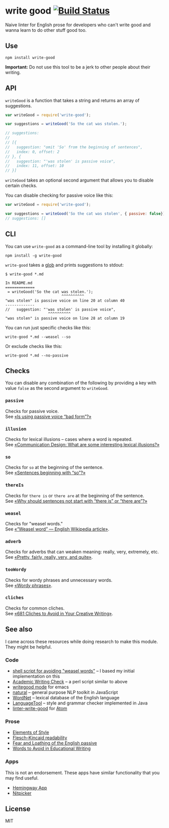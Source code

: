 # write good [![Build Status](https://travis-ci.org/btford/write-good.svg?branch=master)](https://travis-ci.org/btford/write-good)

Naive linter for English prose for developers who can't write good and wanna learn to do other stuff good too.


## Use

```shell
npm install write-good
```

**Important:** Do not use this tool to be a jerk to other people about their writing.


## API

`writeGood` is a function that takes a string and returns an array of suggestions.

```javascript
var writeGood = require('write-good');

var suggestions = writeGood('So the cat was stolen.');

// suggestions:
//
// [{
//   suggestion: "omit 'So' from the beginning of sentences",
//   index: 0, offset: 2
// }, {
//   suggestion: "'was stolen' is passive voice",
//   index: 11, offset: 10
// }]
```

`writeGood` takes an optional second argument that allows you to disable certain checks.

You can disable checking for passive voice like this:

```javascript
var writeGood = require('write-good');

var suggestions = writeGood('So the cat was stolen', { passive: false});
// suggestions: []
```


## CLI

You can use `write-good` as a command-line tool by installing it globally:

```shell
npm install -g write-good
```

`write-good` takes a [glob](https://github.com/isaacs/node-glob) and prints suggestions to stdout:

```shell
$ write-good *.md

In README.md
=============
 = writeGood('So the cat was stolen.');
                         ^^^^^^^^^^
"was stolen" is passive voice on line 20 at column 40
-------------
//   suggestion: "'was stolen' is passive voice",
                   ^^^^^^^^^^
"was stolen" is passive voice on line 28 at column 19
```

You can run just specific checks like this:

```shell
write-good *.md --weasel --so
```

Or exclude checks like this:

```shell
write-good *.md --no-passive
```


## Checks

You can disable any combination of the following by providing a key with value `false` as the second argument to `writeGood`.

### `passive`
Checks for passive voice.  
See [«Is using passive voice “bad form”?»](http://english.stackexchange.com/q/32311/195212)

### `illusion`
Checks for lexical illusions – cases where a word is repeated.  
See [«Communication Design: What are some interesting lexical illusions?»](https://www.quora.com/unanswered/Communication-Design-What-are-some-interesting-lexical-illusions)

### `so`
Checks for `so` at the beginning of the sentence.  
See [«Sentences beginning with “so”?»](http://english.stackexchange.com/q/43273/195212)

### `thereIs`
Checks for `there is` or `there are` at the beginning of the sentence.  
See [«Why should sentences not start with “there is” or “there are”?»](http://english.stackexchange.com/q/157830/195212)

### `weasel`
Checks for "weasel words."  
See [«“Weasel word” — English Wikipedia article»](https://en.wikipedia.org/wiki/Weasel_word).

### `adverb`
Checks for adverbs that can weaken meaning: really, very, extremely, etc.  
See [«Pretty, fairly, really, very, and quite»](http://www.learnersdictionary.com/qa/pretty-fairly-really-very-and-quite).

### `tooWordy`
Checks for wordy phrases and unnecessary words.  
See [«Wordy phrases»](http://grammarist.com/wordiness/).

### `cliches`
Checks for common cliches.  
See [«681 Cliches to Avoid in Your Creative Writing»](http://www.be-a-better-writer.com/cliches.html).

## See also

I came across these resources while doing research to make this module.
They might be helpful.

### Code

* [shell script for avoiding "weasel words"](http://matt.might.net/articles/shell-scripts-for-passive-voice-weasel-words-duplicates/) – I based my initial implementation on this
* [Academic Writing Check](https://github.com/devd/Academic-Writing-Check) – a perl script similar to above
* [writegood mode](https://github.com/bnbeckwith/writegood-mode) for emacs
* [natural](https://github.com/NaturalNode/natural) – general purpose NLP toolkit in JavaScript
* [WordNet](http://wordnet.princeton.edu/) – lexical database of the English language
* [LanguageTool](https://languagetool.org/) – style and grammar checker implemented in Java
* [linter-write-good](https://github.com/gepoch/linter-write-good) for [Atom](https://atom.io/)

### Prose

* [Elements of Style](http://www.bartleby.com/141/)
* [Flesch–Kincaid readability](http://en.wikipedia.org/wiki/Flesch%E2%80%93Kincaid_readability_test)
* [Fear and Loathing of the English passive](http://www.lel.ed.ac.uk/~gpullum/passive_loathing.pdf)
* [Words to Avoid in Educational Writing](http://css-tricks.com/words-avoid-educational-writing/)

### Apps

This is not an endorsement.
These apps have similar functionality that you may find useful.

* [Hemingway App](http://www.hemingwayapp.com/)
* [Nitpicker](http://nitpickertool.com)

## License
MIT
